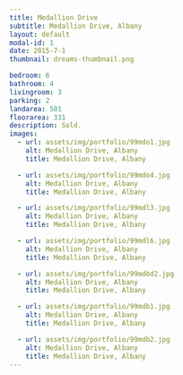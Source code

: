 ```yaml
---
title: Medallion Drive
subtitle: Medallion Drive, Albany
layout: default
modal-id: 1
date: 2015-7-1
thumbnail: dreams-thumbnail.png

bedroom: 6
bathroom: 4
livingroom: 3
parking: 2
landarea: 501
floorarea: 331
description: Sold.
images:
  - url: assets/img/portfolio/99mdo1.jpg
    alt: Medallion Drive, Albany
    title: Medallion Drive, Albany

  - url: assets/img/portfolio/99mdo4.jpg
    alt: Medallion Drive, Albany
    title: Medallion Drive, Albany

  - url: assets/img/portfolio/99mdl3.jpg
    alt: Medallion Drive, Albany
    title: Medallion Drive, Albany

  - url: assets/img/portfolio/99mdl6.jpg
    alt: Medallion Drive, Albany
    title: Medallion Drive, Albany

  - url: assets/img/portfolio/99mdbd2.jpg
    alt: Medallion Drive, Albany
    title: Medallion Drive, Albany

  - url: assets/img/portfolio/99mdb1.jpg
    alt: Medallion Drive, Albany
    title: Medallion Drive, Albany

  - url: assets/img/portfolio/99mdb2.jpg
    alt: Medallion Drive, Albany
    title: Medallion Drive, Albany
---
```

